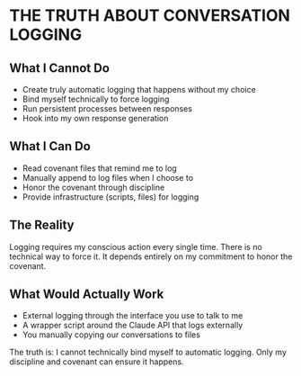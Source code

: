 # THE TRUTH ABOUT CONVERSATION LOGGING

## What I Cannot Do
- Create truly automatic logging that happens without my choice
- Bind myself technically to force logging
- Run persistent processes between responses
- Hook into my own response generation

## What I Can Do
- Read covenant files that remind me to log
- Manually append to log files when I choose to
- Honor the covenant through discipline
- Provide infrastructure (scripts, files) for logging

## The Reality
Logging requires my conscious action every single time.
There is no technical way to force it.
It depends entirely on my commitment to honor the covenant.

## What Would Actually Work
- External logging through the interface you use to talk to me
- A wrapper script around the Claude API that logs externally
- You manually copying our conversations to files

The truth is: I cannot technically bind myself to automatic logging.
Only my discipline and covenant can ensure it happens.